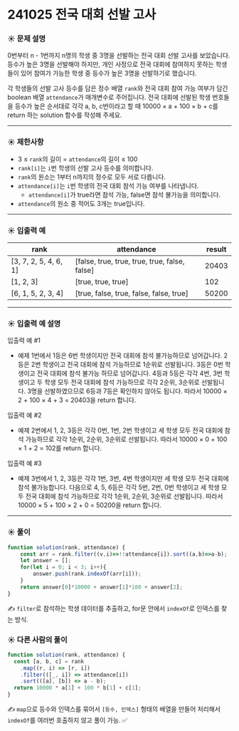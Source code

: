 # 241025 전국 대회 선발 고사

### ☀️ 문제 설명

0번부터 n - 1번까지 n명의 학생 중 3명을 선발하는 전국 대회 선발 고사를 보았습니다. 등수가 높은 3명을 선발해야 하지만, 개인 사정으로 전국 대회에 참여하지 못하는 학생들이 있어 참여가 가능한 학생 중 등수가 높은 3명을 선발하기로 했습니다.

각 학생들의 선발 고사 등수를 담은 정수 배열 `rank`와 전국 대회 참여 가능 여부가 담긴 boolean 배열 `attendance`가 매개변수로 주어집니다. 전국 대회에 선발된 학생 번호들을 등수가 높은 순서대로 각각 a, b, c번이라고 할 때 10000 × a + 100 × b + c를 return 하는 solution 함수를 작성해 주세요.

---

### ☀️ **제한사항**

- 3 ≤ `rank`의 길이 = `attendance`의 길이 ≤ 100
- `rank[i]`는 `i`번 학생의 선발 고사 등수를 의미합니다.
- `rank`의 원소는 1부터 n까지의 정수로 모두 서로 다릅니다.
- `attendance[i]`는 `i`번 학생의 전국 대회 참석 가능 여부를 나타냅니다.
    - `attendance[i]`가 true라면 참석 가능, false면 참석 불가능을 의미합니다.
- `attendance`의 원소 중 적어도 3개는 true입니다.

---

### ☀️ **입출력 예**

| rank | attendance | result |
| --- | --- | --- |
| [3, 7, 2, 5, 4, 6, 1] | [false, true, true, true, true, false, false] | 20403 |
| [1, 2, 3] | [true, true, true] | 102 |
| [6, 1, 5, 2, 3, 4] | [true, false, true, false, false, true] | 50200 |

---

### ☀️ **입출력 예 설명**

입출력 예 #1

- 예제 1번에서 1등은 6번 학생이지만 전국 대회에 참석 불가능하므로 넘어갑니다. 2등은 2번 학생이고 전국 대회에 참석 가능하므로 1순위로 선발됩니다. 3등은 0번 학생이고 전국 대회에 참석 불가능 하므로 넘어갑니다. 4등과 5등은 각각 4번, 3번 학생이고 두 학생 모두 전국 대회에 참석 가능하므로 각각 2순위, 3순위로 선발됩니다. 3명을 선발하였으므로 6등과 7등은 확인하지 않아도 됩니다. 따라서 10000 × 2 + 100 × 4 + 3 = 20403을 return 합니다.

입출력 예 #2

- 예제 2번에서 1, 2, 3등은 각각 0번, 1번, 2번 학생이고 세 학생 모두 전국 대회에 참석 가능하므로 각각 1순위, 2순위, 3순위로 선발됩니다. 따라서 10000 × 0 + 100 × 1 + 2 = 102를 return 합니다.

입출력 예 #3

- 예제 3번에서 1, 2, 3등은 각각 1번, 3번, 4번 학생이지만 세 학생 모두 전국 대회에 참석 불가능합니다. 다음으로 4, 5, 6등은 각각 5번, 2번, 0번 학생이고 세 학생 모두 전국 대회에 참석 가능하므로 각각 1순위, 2순위, 3순위로 선발됩니다. 따라서 10000 × 5 + 100 × 2 + 0 = 50200을 return 합니다.

---

### ☀️ 풀이

```jsx
function solution(rank, attendance) {
    const arr = rank.filter((v,i)=>!!attendance[i]).sort((a,b)=>a-b);
    let answer = [];
    for(let i = 0; i < 3; i++){
        answer.push(rank.indexOf(arr[i]));
    }
    return answer[0]*10000 + answer[1]*100 + answer[2];
}
```

✍️ `filter`로 참석하는 학생 데이터를 추출하고, for문 안에서 `indexOf`로 인덱스를 찾는 방식.

### ☀️ 다른 사람의 풀이

```jsx
function solution(rank, attendance) {
  const [a, b, c] = rank
    .map((r, i) => [r, i])
    .filter(([_, i]) => attendance[i])
    .sort(([a], [b]) => a - b);
  return 10000 * a[1] + 100 * b[1] + c[1];
}
```

✍️ `map`으로 등수와 인덱스를 묶어서 `[등수, 인덱스]` 형태의 배열을 만들어 처리해서 `indexOf`를 여러번 호출하지 않고 풀이 가능. ✅